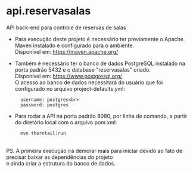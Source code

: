 # api.reservasalas

API back-end para controle de reservas de salas

* Para execução deste projeto é necessário ter previamente o Apache Maven instalado e configurado para o ambiente.
<br>Disponível em: https://maven.apache.org/

* Também é necessário ter o banco de dados PostgreSQL instalado na porta padrão 5432 e o database "reservasalas" criado.
<br>Disponível em: https://www.postgresql.org/
<br>O acesso ao banco de dados necessitará do usuário que foi configurado no arquivo project-defaults.yml:

        username: postgres<br>
        password: postgres

* Para rodar a API na porta padrão 8080, por linha de comando, a partir do diretório local com o arquivo pom.xml:

        mvn thorntail:run

<br>PS. A primeira execução irá demorar mais para iniciar devido ao fato de precisar baixar as dependências do projeto
<br> e ainda criar a estrutura do banco de dados.